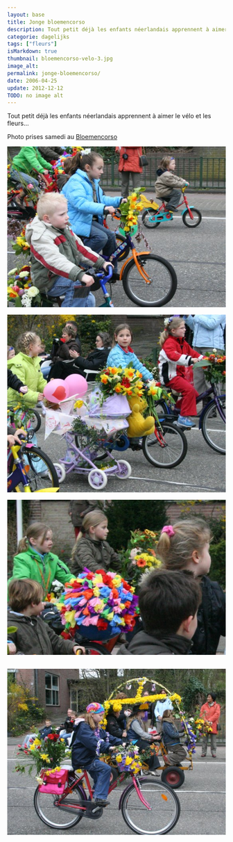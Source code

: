 ```yaml
---
layout: base
title: Jonge bloemencorso
description: Tout petit déjà les enfants néerlandais apprennent à aimer le vélo et les fleurs...
categorie: dagelijks
tags: ["fleurs"]
isMarkdown: true
thumbnail: bloemencorso-velo-3.jpg
image_alt: 
permalink: jonge-bloemencorso/
date: 2006-04-25
update: 2012-12-12
TODO: no image alt
---
```


Tout petit déjà les enfants néerlandais apprennent à aimer le vélo et les fleurs...

Photo prises samedi au [Bloemencorso](/bloemen-corso)

![](bloemencorso-velo-3.jpg)

![](bloemencorso-velo-1.jpg)

![](bloemencorso-velo-4.jpg)

![](bloemencorso-velo-2.jpg)
---